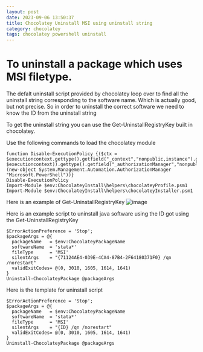 ```yaml
---
layout: post
date: 2023-09-06 13:50:37
title: Chocolatey Uninstall MSI using uninstall string
category: chocolatey
tags: chocolatey powershell uninstall
---
```


# To uninstall a package which uses MSI filetype.

The defalt uninstall script provided by chocolatey loop over to find all the uninstall string corresponding to the software name.
Which is actually good, but not precise. So in order to uninstall the correct software we need to know the ID from the uninstall string

To get the uninstall string you can use the Get-UninstallRegistryKey built in chocolatey.

Use the following commands to load the chocolatey module

```
function Disable-ExecutionPolicy {($ctx = $executioncontext.gettype().getfield("_context","nonpublic,instance").getvalue( $executioncontext)).gettype().getfield("_authorizationManager","nonpublic,instance").setvalue($ctx, (new-object System.Management.Automation.AuthorizationManager "Microsoft.PowerShell"))}
Disable-ExecutionPolicy
Import-Module $env:ChocolateyInstall\helpers\chocolateyProfile.psm1
Import-Module $env:ChocolateyInstall\helpers\chocolateyInstaller.psm1
```
Here is an example of Get-UninstallRegistryKey
![image](https://github.com/vijaidjearam/blog/assets/1507737/07de61dc-30fb-45a8-a0b4-af342ca78068)

Here is an example script to uninstall java software using the ID got using the Get-UninstallRegistryKey

```
$ErrorActionPreference = 'Stop';
$packageArgs = @{
  packageName   = $env:ChocolateyPackageName
  softwareName  = 'stata*'
  fileType      = 'MSI'
  silentArgs    = "{71124AE4-039E-4CA4-87B4-2F64180371F0} /qn /norestart"
  validExitCodes= @(0, 3010, 1605, 1614, 1641)
}
Uninstall-ChocolateyPackage @packageArgs

```

Here is the template for uninstall script
```
$ErrorActionPreference = 'Stop';
$packageArgs = @{
  packageName   = $env:ChocolateyPackageName
  softwareName  = 'stata*'
  fileType      = 'MSI'
  silentArgs    = "{ID} /qn /norestart"
  validExitCodes= @(0, 3010, 1605, 1614, 1641)
}
Uninstall-ChocolateyPackage @packageArgs

```

